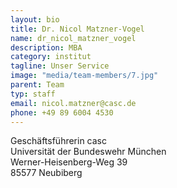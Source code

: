 ```yaml
---
layout: bio
title: Dr. Nicol Matzner-Vogel
name: dr_nicol_matzner_vogel
description: MBA
category: institut
tagline: Unser Service
image: "media/team-members/7.jpg"
parent: Team
typ: staff
email: nicol.matzner@casc.de
phone: +49 89 6004 4530
---
```


Geschäftsführerin casc<br>
Universität der Bundeswehr München  <br>
Werner-Heisenberg-Weg 39<br>
85577 Neubiberg
